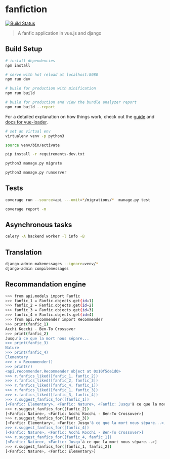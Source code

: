 # fanfiction

[![Build Status](https://travis-ci.org/delitamakanda/fanfiction.svg?branch=master)](https://travis-ci.org/delitamakanda/fanfiction)

> A fanfic application in vue.js and django

## Build Setup

``` bash
# install dependencies
npm install

# serve with hot reload at localhost:8080
npm run dev

# build for production with minification
npm run build

# build for production and view the bundle analyzer report
npm run build --report
```

For a detailed explanation on how things work, check out the [guide](http://vuejs-templates.github.io/webpack/) and [docs for vue-loader](http://vuejs.github.io/vue-loader).


``` bash
# set an virtual env
virtualenv venv -p python3

source venv/bin/activate

pip install -r requirements-dev.txt

python3 manage.py migrate

python3 manage.py runserver
```

## Tests

``` bash
coverage run --source=api ---omit=*/migrations/*  manage.py test

coverage report -m
```

## Asynchronous tasks

``` bash
celery -A backend worker -l info -B
```

## Translation

```bash
django-admin makemessages --ignore=venv/*
django-admin compilemessages
```

## Recommandation engine

```bash
>>> from api.models import Fanfic
>>> fanfic_1 = Fanfic.objects.get(id=1)
>>> fanfic_2 = Fanfic.objects.get(id=2)
>>> fanfic_3 = Fanfic.objects.get(id=3)
>>> fanfic_4 = Fanfic.objects.get(id=4)
>>> from api.recommender import Recommender
>>> print(fanfic_1)
Acchi Kocchi - Ben-To Crossover
>>> print(fanfic_2)
Jusqu'à ce que la mort nous sépare...
>>> print(fanfic_3)
Nature
>>> print(fanfic_4)
Elementary
>>> r = Recommender()
>>> print(r)
<api.recommender.Recommender object at 0x10f5de1d0>
>>> r.fanfics_liked([fanfic_1, fanfic_2])
>>> r.fanfics_liked([fanfic_2, fanfic_3])
>>> r.fanfics_liked([fanfic_4, fanfic_1])
>>> r.fanfics_liked([fanfic_1, fanfic_3])
>>> r.fanfics_liked([fanfic_3, fanfic_4])
>>> r.suggest_fanfics_for([fanfic_1])
[<Fanfic: Elementary>, <Fanfic: Nature>, <Fanfic: Jusqu'à ce que la mort nous sépare...>]
>>> r.suggest_fanfics_for([fanfic_2])
[<Fanfic: Nature>, <Fanfic: Acchi Kocchi - Ben-To Crossover>]
>>> r.suggest_fanfics_for([fanfic_3])
[<Fanfic: Elementary>, <Fanfic: Jusqu'à ce que la mort nous sépare...>, <Fanfic: Acchi Kocchi - Ben-To Crossover>]
>>> r.suggest_fanfics_for([fanfic_4])
[<Fanfic: Nature>, <Fanfic: Acchi Kocchi - Ben-To Crossover>]
>>> r.suggest_fanfics_for([fanfic_4, fanfic_1])
[<Fanfic: Nature>, <Fanfic: Jusqu'à ce que la mort nous sépare...>]
>>> r.suggest_fanfics_for([fanfic_1, fanfic_2])
[<Fanfic: Nature>, <Fanfic: Elementary>]
```
